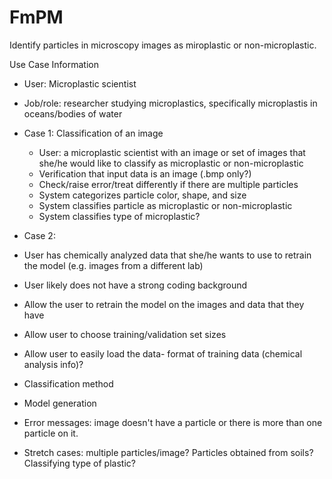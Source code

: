 # FmPM
Identify particles in microscopy images as miroplastic or non-microplastic. 

Use Case Information
* User: Microplastic scientist
* Job/role: researcher studying microplastics, specifically microplastis in oceans/bodies of water
* Case 1: Classification of an image
  * User: a microplastic scientist with an image or set of images that she/he would like to classify as microplastic or non-microplastic
  * Verification that input data is an image (.bmp only?)
  * Check/raise error/treat differently if there are multiple particles
  * System categorizes particle color, shape, and size
  * System classifies particle as microplastic or non-microplastic
  * System classifies type of microplastic? 
* Case 2:
 * User has chemically analyzed data that she/he wants to use to retrain the model (e.g. images from a different lab)
 * User likely does not have a strong coding background
 * Allow the user to retrain the model on the images and data that they have
 * Allow user to choose training/validation set sizes 
 * Allow user to easily load the data- format of training data (chemical analysis info)? 

* Classification method
* Model generation

* Error messages: image doesn't have a particle or there is more than one particle on it. 
* Stretch cases: multiple particles/image? Particles obtained from soils? Classifying type of plastic?
